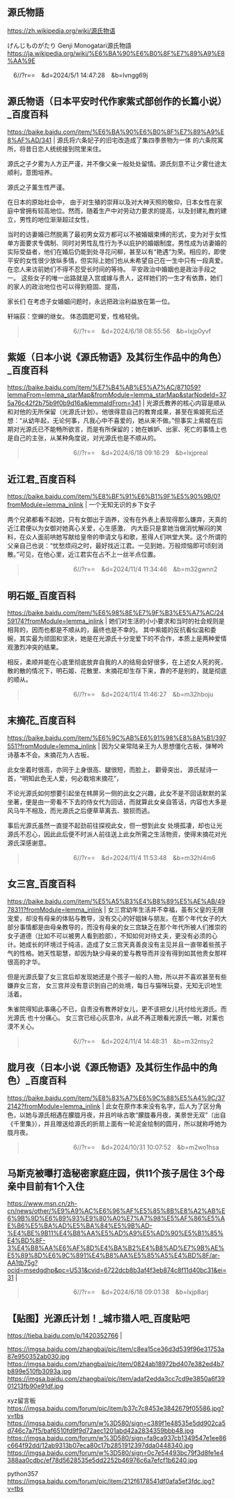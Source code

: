 ## 源氏物語
https://zh.wikipedia.org/wiki/源氏物语

げんじものがたり Genji Monogatari源氏物語
https://ja.wikipedia.org/wiki/%E6%BA%90%E6%B0%8F%E7%89%A9%E8%AA%9E

　6//?r=⭐　&d=2024/5/1 14:47:28　&b=lvngg69j
## 源氏物语（日本平安时代作家紫式部创作的长篇小说）_百度百科
https://baike.baidu.com/item/%E6%BA%90%E6%B0%8F%E7%89%A9%E8%AF%AD/341
|
源氏将六条妃子的旧宅改造成了集四季景物为一体
的六条院寓所，将昔日恋人统统接到院里来住。

源氏之子夕雾为人方正严谨，并不像父亲一般处处留情。源氏刻意不让夕雾仕途太顺利，意图培养。

源氏之子薰生性严谨。

在日本的原始社会中，
由于对生殖的崇拜以及对大神天照的敬仰，日本女性在家庭中曾拥有较高地位。然而，随着生产中对劳动力要求的提高，以及封建礼教的建立，男性的地位渐渐超过女性，

当时的访妻婚已然脱离了最初男女双方都可以不被婚姻束缚的形式，变为对于女性单方面要求专偶制、同时对男性乱性行为予以庇护的婚姻制度。男性成为访妻婚的实际受益者，他们在婚后仍能到处寻花问柳，甚至以有“艳遇”为荣。相应的，即使平安的女性很少放纵多情，但实际上她们也从未希望自己在一生中只有一段真爱。
在恋人来访前她们不得不忍受长时间的等待。
平安政治中婚姻也是政治手段之一。
这些女子的唯一出路就是入宫或嫁与贵人，这样她们的一生才有依靠，她们的家人的政治地位也可以得到稳固、提高，

家长们
在考虑子女婚姻问题时，永远把政治利益放在第一位。

轩端荻：空蝉的继女。 体态圆肥可爱，性格轻佻。

>　　　　　　　　6//?r=⭐　&d=2024/6/18 08:55:56　&b=lxjp0yvf
## 紫姬（日本小说《源氏物语》及其衍生作品中的角色）_百度百科
https://baike.baidu.com/item/%E7%B4%AB%E5%A7%AC/871059?lemmaFrom=lemma_starMap&fromModule=lemma_starMap&starNodeId=375a76c42f2b75b9f0b9d16a&lemmaIdFrom=341
|
光源氏教养的核心内容是顺从和对他的无所保留（光源氏计划）。他很得意自己的教育成果，甚至在紫姬死后还想：“从幼年起，无论何事，凡我心中不喜爱的，她从来不做。”但事实上紫姬在后期对光源氏已不能畅所欲言，而是有所保留的；她在嫉妒、出家、死亡的事情上也是自己的主张，从某种角度说，对光源氏也是不顺从的。

>　　　　　　　　6//?r=⭐　&d=2024/6/18 09:16:29　&b=lxjpreal
## 近江君_百度百科
https://baike.baidu.com/item/%E8%BF%91%E6%B1%9F%E5%90%9B/0?fromModule=lemma_inlink
|
一个无知无识的乡下女子

两个兄弟都看不起她，只有女御出于涵养，没有在外表上表现得那么嫌弃，天真的近江君便以为女御对她真心关爱，心生感激，
内大臣只是拿她当做消忧解闷的笑料，在众人面前哄她写献给皇帝的申请文与和歌，惹得人们哄堂大笑。这个所谓的父亲自己也说：“忧愁烦闷之时，最好找近江君。一见到她，万般烦恼即可顷刻消散。”可见，在他心里，近江君实在占不上一丝半点位置。

>　　　　　　　　6//?r=⭐　&d=2024/11/4 11:34:46　&b=m32gwnn2
## 明石姬_百度百科
https://baike.baidu.com/item/%E6%98%8E%E7%9F%B3%E5%A7%AC/2459174?fromModule=lemma_inlink
|
她们对生活的小小要求和当时的社会规则是相背的，因而也都是不顺从的，最终也是不幸的。
其中紫姬的反抗看似温和委婉，其实最为顽固和坚决，她是在光源氏十分宠爱下的不合作，本质上是两种爱情观激烈冲突的结果。

相反，柔顺并能在心底里彻底放弃自我的人的结局会好很多，在上述女人死的死，散的散的情况下，明石姬、花散里、末摘花却生存下来，靠的不是别的，就是彻底的顺从。

>　　　　　　　　6//?r=⭐　&d=2024/11/4 11:46:27　&b=m32hboju
## 末摘花_百度百科
https://baike.baidu.com/item/%E6%9C%AB%E6%91%98%E8%8A%B1/397551?fromModule=lemma_inlink
|
因为父亲常陆亲王为人思想僵化古板，弹琴吟诗基本不会。末摘花为人古板，

此女坐着时很高，亦同于上身很高、腿很短，而脸上，
颧骨突出，
源氏赋诗一首，“明知此色无人爱，何必栽培末摘花”，

不论光源氏如何想要引起坐在帏屏另一侧的此女之兴趣，此女不是不回话默默的呆坐著，便是由一旁看不下去的侍女代为回话，而就算此女亲自答话，内容也大多是风马牛不相及，而光源氏之后便草草离去、狼狈而逃。

事后光源氏虽然一直提不起劲前往探视此女，但一想到此女
处境孤凄，却也让光源氏不忍心，因此此后便不时派人前往送上此女所需之生活物资，使得末摘花对光源氏深感谢意。

>　　　　　　　　6//?r=⭐　&d=2024/11/4 11:53:48　&b=m32hl4m6
## 女三宫_百度百科
https://baike.baidu.com/item/%E5%A5%B3%E4%B8%89%E5%AE%AB/4978311?fromModule=lemma_inlink
|
女三宫幼年生活并不幸福，虽有父皇的无限宠爱，却没有母亲的体贴与教导，没有交心的好姐妹与朋友。在那个年代女子的大部分事情都是由母亲教导的，而没有母亲的女三宫缺乏在那个年代所被人们推崇的女子道德（比如不可以被男人看到脸部），不知如何对待丈夫，更没有必须的心计。她成长的环境过于纯洁，造成了女三宫天真善良没有主见并且一直带着些孩子气的性格。她天性聪慧，却因为缺少母亲的爱与教导而并没有得到如其他贵女那样很高的才华。

但是光源氏娶了女三宫后却发现她还是个孩子一般的人物，所以并不喜欢甚至有些嫌弃女三宫，
女三宫并没有意识到自己的处境，每日与猫咪玩耍，无知无识地生活着。

朱雀院得知此事痛心不已，自责没有教养好女儿，更不该把女儿托付给光源氏。而光源氏
也十分痛心。
女三宫已经心灰意冷，从此不再正眼看光源氏一眼，对薰也漠不关心。

>　　　　　　　　6//?r=⭐　&d=2024/11/4 14:48:31　&b=m32ntsy2
## 胧月夜（日本小说《源氏物语》及其衍生作品中的角色）_百度百科
https://baike.baidu.com/item/%E8%83%A7%E6%9C%88%E5%A4%9C/372142?fromModule=lemma_inlink
|
此女在原作本来没有名字，后人为了区分角色，以她与源氏相遇在朦胧月夜，并且吟咏古歌“朦胧春月夜，美景世无双”（出自《千里集》），并且赠送给源氏的折扇上面有一轮泥金绘制的圆月，所以就称呼她为胧月夜。

>　　　　　　　　6//?r=⭐　&d=2024/10/31 10:07:52　&b=m2wo1hsa
## 马斯克被曝打造秘密家庭庄园，供11个孩子居住 3个母亲中目前有1个入住
https://www.msn.cn/zh-cn/news/other/%E9%A9%AC%E6%96%AF%E5%85%8B%E8%A2%AB%E6%9B%9D%E6%89%93%E9%80%A0%E7%A7%98%E5%AF%86%E5%AE%B6%E5%BA%AD%E5%BA%84%E5%9B%AD-%E4%BE%9B11%E4%B8%AA%E5%AD%A9%E5%AD%90%E5%B1%85%E4%BD%8F-3%E4%B8%AA%E6%AF%8D%E4%BA%B2%E4%B8%AD%E7%9B%AE%E5%89%8D%E6%9C%891%E4%B8%AA%E5%85%A5%E4%BD%8F/ar-AA1tb75g?ocid=msedgdhp&pc=U531&cvid=6722dcb8b3af4f3eb874c8f11d40bc31&ei=31
|

>　　　　　　　　6//?r=⭐　&d=2024/6/18 09:01:38　&b=lxjp8arj
## 【贴图】光源氏计划！_城市猎人吧_百度贴吧
https://tieba.baidu.com/p/1420352766
|

https://imgsa.baidu.com/zhangbai/pic/item/c8ea15ce36d3d539f96e31753a87e950352ab030.jpg
https://imgsa.baidu.com/zhangbai/pic/item/0824ab18972bd407e382ed4b7b899e510fb3093a.jpg
https://imgsa.baidu.com/zhangbai/pic/item/adaf2edda3cc7cd9e3850a6f3901213fb90e91df.jpg

xyz留言板
https://imgsa.baidu.com/forum/pic/item/b37c7c8453e3842679f05586.jpg?v=tbs
https://imgsa.baidu.com/forum/w%3D580/sign=c389f1e48535e5dd902ca5d746c7a7f5/baf6510fd9f9d72aec1201abd42a2834359bbb48.jpg
https://imgsa.baidu.com/forum/w%3D580/sign=fa9ca937cb1349547e1ee86c664f92dd/12ab9313b07eca80c17b2851912397dda0448340.jpg
https://imgsa.baidu.com/forum/w%3D580/sign=0c7e54493bc79f3d8fe1e4388aa0cdbc/ef78d5628535e5dd2252b46976c6a7efcf1b6240.jpg

python357
https://imgsa.baidu.com/forum/pic/item/212f6178541df0afa5ef3fdc.jpg?v=tbs
